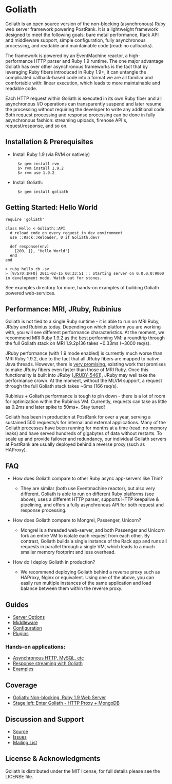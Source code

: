 # Goliath

Goliath is an open source version of the non-blocking (asynchronous) Ruby web server framework powering PostRank. It is a lightweight framework designed to meet the following goals: bare metal performance, Rack API and middleware support, simple configuration, fully asynchronous processing, and readable and maintainable code (read: no callbacks).

The framework is powered by an EventMachine reactor, a high-performance HTTP parser and Ruby 1.9 runtime. The one major advantage Goliath has over other asynchronous frameworks is the fact that by leveraging Ruby fibers introduced in Ruby 1.9+, it can untangle the complicated callback-based code into a format we are all familiar and comfortable with: linear execution, which leads to more maintainable and  readable code.

Each HTTP request within Goliath is executed in its own Ruby fiber and all asynchronous I/O operations can transparently suspend and later resume the processing without requiring the developer to write any additional code. Both request processing and response processing can be done in fully asynchronous fashion: streaming uploads, firehose API's, request/response, and so on.

## Installation & Prerequisites

* Install Ruby 1.9 (via RVM or natively)

        $> gem install rvm
        $> rvm install 1.9.2
        $> rvm use 1.9.2

* Install Goliath:

        $> gem install goliath

## Getting Started: Hello World

    require 'goliath'

    class Hello < Goliath::API
      # reload code on every request in dev environment
      use ::Rack::Reloader, 0 if Goliath.dev?

      def response(env)
        [200, {}, "Hello World"]
      end
    end

    > ruby hello.rb -sv
    > [97570:INFO] 2011-02-15 00:33:51 :: Starting server on 0.0.0.0:9000 in development mode. Watch out for stones.

See examples directory for more, hands-on examples of building Goliath powered web-services.

## Performance: MRI, JRuby, Rubinius

Goliath is not tied to a single Ruby runtime - it is able to run on MRI Ruby, JRuby and Rubinius today. Depending on which platform you are working with, you will see different performance characteristics. At the moment, we recommend MRI Ruby 1.9.2 as the best performing VM: a roundtrip through the full Goliath stack on MRI 1.9.2p136 takes ~0.33ms (~3000 req/s).

JRuby performance (with 1.9 mode enabled) is currently much worse than MRI Ruby 1.9.2, due to the fact that all JRuby fibers are mapped to native Java threads. However, there is [very promising](http://classparser.blogspot.com/2010/04/jruby-coroutines-really-fast.html), existing work that promises to make JRuby fibers even faster than those of MRI Ruby. Once this functionality is built into JRuby ([JRUBY-5461](http://jira.codehaus.org/browse/JRUBY-5461)), JRuby may well take the performance crown. At the moment, without the MLVM support, a request through the full Goliath stack takes ~6ms (166 req/s).

Rubinius + Goliath performance is tough to pin down - there is a lot of room for optimization within the Rubinius VM. Currently, requests can take as little as 0.2ms and later spike to 50ms+. Stay tuned!

Goliath has been in production at PostRank for over a year, serving a sustained 500 requests/s for internal and external applications. Many of the Goliath processes have been running for months at a time (read: no memory leaks) and have served hundreds of gigabytes of data without restarts. To scale up and provide failover and redundancy, our individual Goliath servers at PostRank are usually deployed behind a reverse proxy (such as HAProxy).

## FAQ

* How does Goliath compare to other Ruby async app-servers like Thin?
    * They are similar (both use Eventmachine reactor), but also very different. Goliath is able to run on different Ruby platforms (see above), uses a different HTTP parser, supports HTTP keepalive & pipelining, and offers a fully asynchronous API for both request and response processing.

* How does Goliath compare to Mongrel, Passenger, Unicorn?
    * Mongrel is a threaded web-server, and both Passenger and Unicorn fork an entire VM to isolate each request from each other. By contrast, Goliath builds a single instance of the Rack app and runs all requests in parallel through a single VM, which leads to a much smaller memory footprint and less overhead.

* How do I deploy Goliath in production?
    * We recommend deploying Goliath behind a reverse proxy such as HAProxy, Nginx or equivalent. Using one of the above, you can easily run multiple instances of the same application and load balance between them within the reverse proxy.

## Guides

* [Server Options](https://github.com/postrank-labs/goliath/wiki/Server)
* [Middleware](https://github.com/postrank-labs/goliath/wiki/Middleware)
* [Configuration](https://github.com/postrank-labs/goliath/wiki/Configuration)
* [Plugins](https://github.com/postrank-labs/goliath/wiki/Plugins)

### Hands-on applications:

* [Asynchronous HTTP, MySQL, etc](https://github.com/postrank-labs/goliath/wiki/Asynchronous-Processing)
* [Response streaming with Goliath](https://github.com/postrank-labs/goliath/wiki/Streaming)
* [Examples](https://github.com/postrank-labs/goliath/tree/master/examples)

## Coverage

* [Goliath: Non-blocking, Ruby 1.9 Web Server](http://www.igvita.com/2011/03/08/goliath-non-blocking-ruby-19-web-server)
* [Stage left: Enter Goliath - HTTP Proxy + MongoDB](http://everburning.com/news/stage-left-enter-goliath/)

## Discussion and Support

* [Source](https://github.com/postrank-labs/goliath)
* [Issues](https://github.com/postrank-labs/goliath/issues)
* [Mailing List](http://groups.google.com/group/goliath-io)

## License & Acknowledgments

Goliath is distributed under the MIT license, for full details please see the LICENSE file.